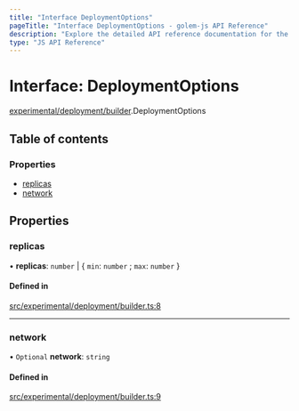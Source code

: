 ```yaml
---
title: "Interface DeploymentOptions"
pageTitle: "Interface DeploymentOptions - golem-js API Reference"
description: "Explore the detailed API reference documentation for the Interface DeploymentOptions within the golem-js SDK for the Golem Network."
type: "JS API Reference"
---
```

# Interface: DeploymentOptions

[experimental/deployment/builder](../modules/experimental_deployment_builder).DeploymentOptions

## Table of contents

### Properties

- [replicas](experimental_deployment_builder.DeploymentOptions#replicas)
- [network](experimental_deployment_builder.DeploymentOptions#network)

## Properties

### replicas

• **replicas**: `number` \| \{ `min`: `number` ; `max`: `number`  }

#### Defined in

[src/experimental/deployment/builder.ts:8](https://github.com/golemfactory/golem-js/blob/ed1cf1df/src/experimental/deployment/builder.ts#L8)

___

### network

• `Optional` **network**: `string`

#### Defined in

[src/experimental/deployment/builder.ts:9](https://github.com/golemfactory/golem-js/blob/ed1cf1df/src/experimental/deployment/builder.ts#L9)

